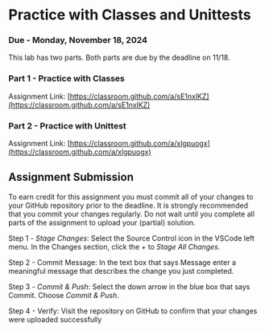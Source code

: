 # Practice with Classes and Unittests

### Due - Monday, November 18, 2024

This lab has two parts. Both parts are due by the deadline on 11/18. 

### Part 1 - Practice with Classes

Assignment Link:
[https://classroom.github.com/a/sE1nxlKZ](https://classroom.github.com/a/sE1nxlKZ)

### Part 2 - Practice with Unittest

Assignment Link: [https://classroom.github.com/a/xlgpuogx](https://classroom.github.com/a/xlgpuogx)


## Assignment Submission

To earn credit for this assignment you must commit all of your changes to your GitHub repository prior to the deadline. It is strongly recommended that you commit your changes regularly. Do not wait until you complete all parts of the assignment to upload your (partial) solution.

Step 1 - *Stage Changes*: Select the Source Control icon in the VSCode left menu. In the Changes section, click the + to *Stage All Changes*.

Step 2 - Commit Message: In the text box that says Message enter a meaningful message that describes the change you just completed.

Step 3 - *Commit & Push*: Select the down arrow in the blue box that says Commit. Choose *Commit & Push*.

Step 4 - Verify: Visit the repository on GitHub to confirm that your changes were uploaded successfully
